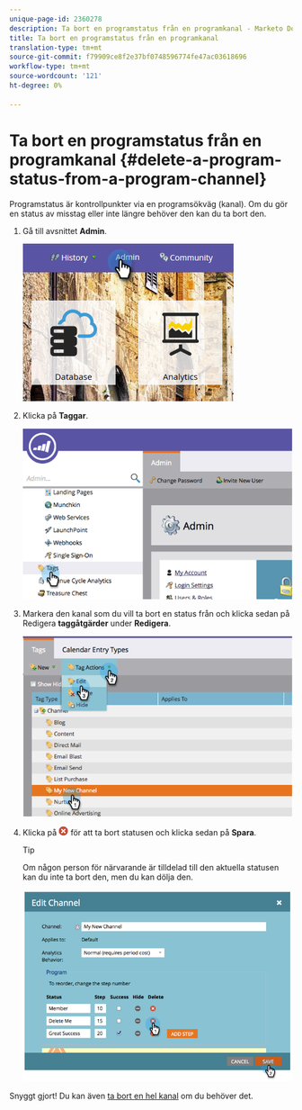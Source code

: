 ```yaml
---
unique-page-id: 2360278
description: Ta bort en programstatus från en programkanal - Marketo Docs - Produktdokumentation
title: Ta bort en programstatus från en programkanal
translation-type: tm+mt
source-git-commit: f79909ce8f2e37bf0748596774fe47ac03618696
workflow-type: tm+mt
source-wordcount: '121'
ht-degree: 0%

---
```



# Ta bort en programstatus från en programkanal {#delete-a-program-status-from-a-program-channel}

Programstatus är kontrollpunkter via en programsökväg (kanal). Om du gör en status av misstag eller inte längre behöver den kan du ta bort den.

1. Gå till avsnittet **Admin**.

   ![](assets/admin.png)

1. Klicka på **Taggar**.

   ![](assets/image2014-9-24-15-3a51-3a24.png)

1. Markera den kanal som du vill ta bort en status från och klicka sedan på Redigera **taggåtgärder** under **Redigera**.

   ![](assets/image2014-9-24-15-3a51-3a45.png)

1. Klicka på ![X-ikonen](assets/image2014-9-24-15-3a52-3a39.png) för att ta bort statusen och klicka sedan på **Spara**.

   >[!TIP]
   >
   >Om någon person för närvarande är tilldelad till den aktuella statusen kan du inte ta bort den, men du kan dölja den.

   ![](assets/image2014-9-24-15-3a57-3a53.png)

Snyggt gjort! Du kan även [ta bort en hel kanal](/help/marketo/product-docs/administration/tags/delete-a-program-channel.md) om du behöver det.
